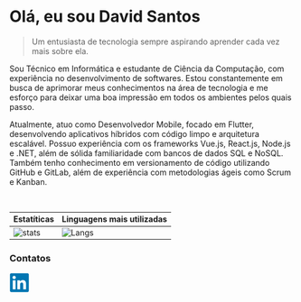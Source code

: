 # Olá, eu sou David Santos

> Um entusiasta de tecnologia sempre aspirando aprender cada vez mais sobre ela.

Sou Técnico em Informática e estudante de Ciência da Computação, com experiência no desenvolvimento de softwares. Estou constantemente em busca de aprimorar meus conhecimentos na área de tecnologia e me esforço para deixar uma boa impressão em todos os ambientes pelos quais passo.

Atualmente, atuo como Desenvolvedor Mobile, focado em Flutter, desenvolvendo aplicativos híbridos com código limpo e arquitetura escalável. Possuo experiência com os frameworks Vue.js, React.js, Node.js e .NET, além de sólida familiaridade com bancos de dados SQL e NoSQL. Também tenho conhecimento em versionamento de código utilizando GitHub e GitLab, além de experiência com metodologias ágeis como Scrum e Kanban.

<br/>

| Estatíticas                                                                                                                                          | Linguagens mais utilizadas                                                                                                                                    |
| ------------------------------------------------------------------------------------------------------------------------------------------------------------------------ | ---------------------------------------------------------------------------------------------------------------------------------------------------------------------------------- |
| ![stats](https://github-readme-stats.vercel.app/api?username=santoscdavid&theme=github_dark&include_all_commits=true&count_private=true&show_icons=true) | ![Langs](https://github-readme-stats.vercel.app/api/top-langs/?username=santoscdavid&layout=compact&langs_count=6&theme=github_dark&count_private=true)|


### Contatos
<a href="https://www.linkedin.com/in/santoscdavid/" target="_blank">
  <img align="center" alt="linkedin" heigth="45" width="35" src="https://raw.githubusercontent.com/devicons/devicon/master/icons/linkedin/linkedin-original.svg" style="max-width:100%">
</a>

